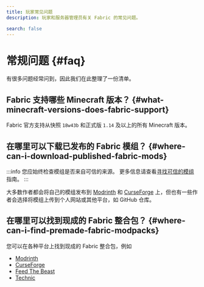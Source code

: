 ```yaml
---
title: 玩家常见问题
description: 玩家和服务器管理员有关 Fabric 的常见问题。

search: false
---
```


# 常规问题 {#faq}

有很多问题经常问到，因此我们在此整理了一份清单。

## Fabric 支持哪些 Minecraft 版本？ {#what-minecraft-versions-does-fabric-support}

Fabric 官方支持从快照 `18w43b` 和正式版 `1.14` 及以上的所有 Minecraft 版本。

## 在哪里可以下载已发布的 Fabric 模组？ {#where-can-i-download-published-fabric-mods}

:::info
您应始终检查模组是否来自可信的来源。 更多信息请查看[寻找可信的模组](./finding-mods)指南。
:::

大多数作者都会将自己的模组发布到 [Modrinth](https://modrinth.com/mods?g=categories:%27fabric%27) 和 [CurseForge](https://www.curseforge.com/minecraft/search?class=mc-mods\\&gameVersionTypeId=4) 上，但也有一些作者会选择将模组上传到个人网站或其他平台，如 GitHub 仓库。

## 在哪里可以找到现成的 Fabric 整合包？ {#where-can-i-find-premade-fabric-modpacks}

您可以在各种平台上找到现成的 Fabric 整合包，例如

- [Modrinth](https://modrinth.com/modpacks?g=categories:%27fabric%27)
- [CurseForge](https://www.curseforge.com/minecraft/search?class=modpacks\\&gameVersionTypeId=4)
- [Feed The Beast](https://www.feed-the-beast.com/ftb-app)
- [Technic](https://www.technicpack.net/modpacks)
